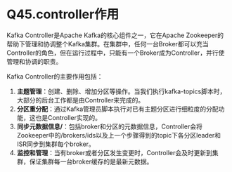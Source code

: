 # Q45.controller作用

Kafka Controller是Apache Kafka的核心组件之一，它在Apache Zookeeper的帮助下管理和协调整个Kafka集群。在集群中，任何一台Broker都可以充当Controller的角色，但在运行过程中，只能有一个Broker成为Controller，并行使管理和协调的职责。

Kafka Controller的主要作用包括：

1. **主题管理**：创建、删除、增加分区等操作。当我们执行kafka-topics脚本时，大部分的后台工作都是由Controller来完成的。
2. **分区重分配**：通过Kafka管理员脚本执行对已有主题分区进行细粒度的分配功能，这也是Controller实现的。
3. **同步元数据信息/**：包括broker和分区的元数据信息，Controller会将Zookeeper中的/brokers/ids以及上一个步骤得到的topic下各分区leader和ISR同步到集群每个broker。
4. **监控和管理**：当有broker或者分区发生变更时，Controller会及时更新到集群，保证集群每一台broker缓存的是最新元数据。